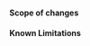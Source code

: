 <!--
Thank you for creating a pull request. The sweep-3d-scanner is a community project, and will evolve primarily through community contribution!

Before opening a pull request, please: 

1. Format the modified code.
    Follow the format and conventions of the existing code
2. Test the modified code.
    Try to run any and all tests or examples provided. Add any examples needed to exercise your modified code.

Adhering to these guidelines will help speed up the review process and get your changes integrated more quickly.
-->


#### Scope of changes
<!-- 
Describe the scope of any changes made. 
What does the Pull Request accomplish? 
Summarize what parts of the code were modified to implement the change.
-->

#### Known Limitations
<!-- 
Describe any known limitations.
If the change does not yet support a certain features note that here.
-->
